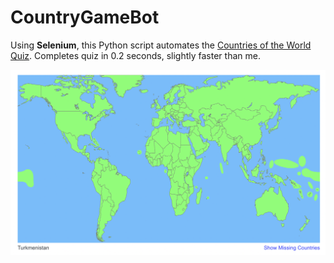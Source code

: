 # CountryGameBot


Using **Selenium**, this Python script automates the [Countries of the World Quiz](https://www.jetpunk.com/quizzes/how-many-countries-can-you-name).
Completes quiz in 0.2 seconds, slightly faster than me.

![Image](screenshot.png)
